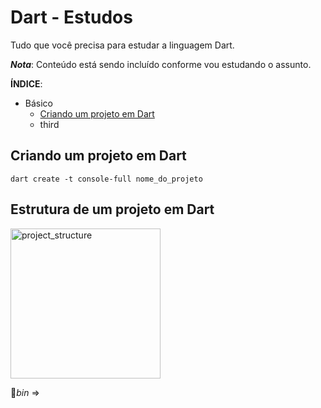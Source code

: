 # Dart - Estudos <!-- omit in toc-->

Tudo que você precisa para estudar a linguagem Dart.

***Nota***: Conteúdo está sendo incluído conforme vou estudando o assunto.

**ÍNDICE**:

- Básico
  - [Criando um projeto em Dart](#criando-um-projeto-em-dart)
  - third


## Criando um projeto em Dart

```console
dart create -t console-full nome_do_projeto
```

## Estrutura de um projeto em Dart

<p><img src="http://../assets/images/project_structure.png" alt="project_structure" width="240px"></p>

📁*bin* => 